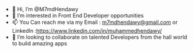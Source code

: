 - 👋 Hi, I’m @M7mdHendawy
- 👀 I’m interested in Front End Developer opportunities 
- 📫 You Can reach me via my Email : m7mdhendawy@gmail.com
 or LinkedIn :https://www.linkedin.com/in/muhammedhendawy/
- 💞️ I’m looking to collaborate on talented Developers from the hall world to build amazing apps

